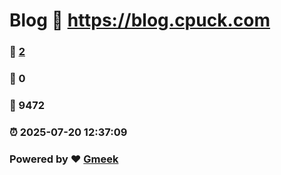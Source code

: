 # Blog :link: https://blog.cpuck.com 
### :page_facing_up: [2](https://blog.cpuck.com/tag.html) 
### :speech_balloon: 0 
### :hibiscus: 9472 
### :alarm_clock: 2025-07-20 12:37:09 
### Powered by :heart: [Gmeek](https://github.com/Meekdai/Gmeek)
